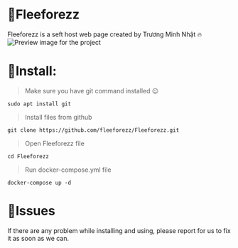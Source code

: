 # 🌿Fleeforezz
Fleeforezz is a seft host web page created by Trương Minh Nhật 🔥
![Preview image for the project](/../main/preview.png)
# 🔰Install:
> Make sure you have git command installed 😉
```
sudo apt install git 
```
> Install files from github 
```
git clone https://github.com/fleeforezz/Fleeforezz.git
```
> Open Fleeforezz file
```
cd Fleeforezz
```
> Run docker-compose.yml file
```
docker-compose up -d
```
# 🐞Issues
If there are any problem while installing and using, please report for us to fix it as soon as we can.